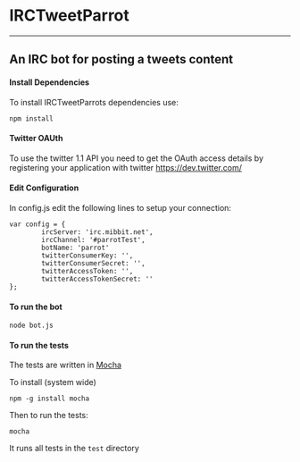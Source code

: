 # IRCTweetParrot
***

## An IRC bot for posting a tweets content

#### Install Dependencies
To install IRCTweetParrots dependencies use:

	npm install

#### Twitter OAUth
To use the twitter 1.1 API you need to get the OAuth access details by registering your application with twitter
https://dev.twitter.com/

#### Edit Configuration
In config.js edit the following lines to setup your connection:

	var config = {
	        ircServer: 'irc.mibbit.net',
	        ircChannel: '#parrotTest',
	        botName: 'parrot'
	        twitterConsumerKey: '',
	        twitterConsumerSecret: '',
	        twitterAccessToken: '',
	        twitterAccessTokenSecret: ''
	};
	
#### To run the bot
	node bot.js
	
#### To run the tests

The tests are written in [Mocha](http://visionmedia.github.com/mocha/)

To install (system wide)

	npm -g install mocha
	
Then to run the tests:

	mocha
	
It runs all tests in the `test` directory

